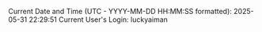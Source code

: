 Current Date and Time (UTC - YYYY-MM-DD HH:MM:SS formatted): 2025-05-31 22:29:51
Current User's Login: luckyaiman
